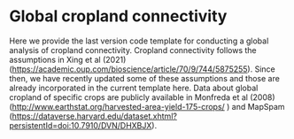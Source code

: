 # Global cropland connectivity
Here we provide the last version code template for conducting a global analysis of cropland connectivity.
Cropland connectivity follows the assumptions in Xing et al (2021) (https://academic.oup.com/bioscience/article/70/9/744/5875255). 
Since then, we have recently updated some of these assumptions and those are already incorporated in the current template here.
Data about global cropland of specific crops are publicly available in Monfreda et al (2008) (http://www.earthstat.org/harvested-area-yield-175-crops/ ) and MapSpam (https://dataverse.harvard.edu/dataset.xhtml?persistentId=doi:10.7910/DVN/DHXBJX).
